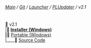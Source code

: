 ﻿###### [Main](https://pikakid98.github.io) / [Git](https://git-pikakid98.github.io) / [Launcher](https://git-pikakid98.github.io/launcher) / [PLUpdater](https://git-pikakid98.github.io/launcher/plupdater) / v2.1
<h1></h1>

📂 v2.1
\
|____📁 [Installer (Windows)](https://github.com/pikakid98/pikakid98-launcher-updater/releases/download/v2.1/PLUpdater.Installer.exe)
\
|____📁 [Portable (Windows)](https://github.com/pikakid98/pikakid98-launcher-updater/releases/download/v2.1/PLUpdater.7z)
\
|____📁 [Source Code](https://github.com/pikakid98/pikakid98-launcher-updater/archive/refs/tags/v2.1.zip)
